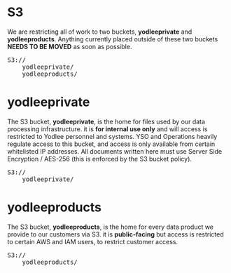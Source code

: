 S3
==============
We are restricting all of work to two buckets, **yodleeprivate** and **yodleeproducts**.
Anything currently placed outside of these two buckets **NEEDS TO BE MOVED** as soon as possible.

<pre>
S3://
	yodleeprivate/
	yodleeproducts/
</pre>

yodleeprivate
=============
The S3 bucket, **yodleeprivate**, is the home for files used by our data processing infrastructure.
it is **for internal use only** and will access is restricted to Yodlee personnel and systems.
YSO and Operations heavily regulate access to this bucket, and access is only available from certain whitelisted IP addresses.
All documents written here must use Server Side Encryption / AES-256 (this is enforced by the S3 bucket policy).

<pre>
S3://
	yodleeprivate/
</pre>

yodleeproducts
==============
The S3 bucket, **yodleeproducts**, is the home for every data product we provide to our customers via S3.
it is **public-facing** but access is restricted to certain AWS and IAM users, to restrict customer access.

<pre>
S3://
	yodleeproducts/
</pre>


